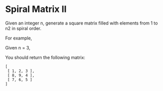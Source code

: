 # Spiral Matrix II

Given an integer n, generate a square matrix filled with elements from 1 to n2 in spiral order.

For example,

Given n = 3,

You should return the following matrix:

    [
     [ 1, 2, 3 ],
     [ 8, 9, 4 ],
     [ 7, 6, 5 ]
    ]
